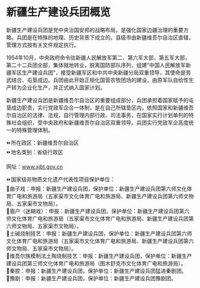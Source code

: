 # 新疆生产建设兵团概览  

新疆生产建设兵团是党中央治国安邦的战略布局，是强化国家边疆治理的重要方略。兵团是在特殊的地理、历史背景下成立的。县级市由新疆维吾尔自治区直辖，管理方式按有关文件规定执行。  

1954年10月，中央政府命令驻新疆人民解放军第二、第六军大部，第五军大部，第二十二兵团全部，集体就地转业，脱离国防部队序列，组建“中国人民解放军新疆军区生产建设兵团”，接受新疆军区和中共中央新疆分局双重领导，其使命是劳武结合、屯垦成边。兵团由此开始正规化国营农牧团场的建设，由原军队自给性生产转为企业化生产，并正式纳入国家计划。  

新疆生产建设兵团是新疆维吾尔自治区的重要组成部分，兵团承担着国家赋予的屯垦成边职责，实行党政军企合一体制，是在自己所辖垦区内，依照国家和新疆维吾尔自治区的法律、法规，自行管理内部行政、司法事务，在国家实行计划单列的特殊社会组织，受中央政府和新疆维吾尔自治区双重领导。兵团实行党政军企高度统一的特殊管理体制。  

⏩所在政区：新疆维吾尔自治区  
⏩地名类别：省级行政区  

网址：<a href="http://www.xjbt.gov.cn" target="_blank">www.xjbt.gov.cn</a>  

⏩国家级非物质文化遗产代表性项目保护单位：  
🔸曲子戏：申报：新疆生产建设兵团，保护单位：新疆生产建设兵团第六师文化体育广电和旅游局（五家渠市文化体育广电和旅游局、新疆生产建设兵团第六师文物局、五家渠市文物局）。  
🔸眉户（迷糊戏）：申报：新疆生产建设兵团，保护单位：新疆生产建设兵团第六师文化体育广电和旅游局（五家渠市文化体育广电和旅游局、新疆生产建设兵团第六师文物局、五家渠市文物局）。  
🔸土碱烧制技艺：申报：新疆生产建设兵团，保护单位：新疆生产建设兵团第六师文化体育广电和旅游局（五家渠市文化体育广电和旅游局、新疆生产建设兵团第六师文物局、五家渠市文物局）。  
🔸维吾尔族模制法土陶烧制技艺：申报：新疆生产建设兵团，保护单位：新疆生产建设兵团第三师文化体育广电和旅游局（图木舒克市文化体育广电和旅游局）。  
🔸秦腔：申报：新疆生产建设兵团，保护单位：新疆生产建设兵团猛进秦剧团。  
🔸豫剧：申报：新疆生产建设兵团，保护单位：新疆生产建设兵团豫剧团。  

